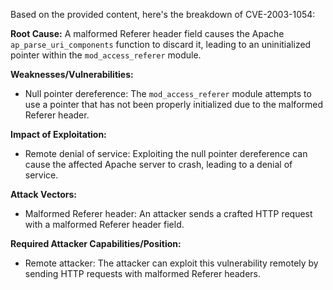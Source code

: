 Based on the provided content, here's the breakdown of CVE-2003-1054:

**Root Cause:**
A malformed Referer header field causes the Apache `ap_parse_uri_components` function to discard it, leading to an uninitialized pointer within the `mod_access_referer` module.

**Weaknesses/Vulnerabilities:**
- Null pointer dereference: The `mod_access_referer` module attempts to use a pointer that has not been properly initialized due to the malformed Referer header.

**Impact of Exploitation:**
- Remote denial of service: Exploiting the null pointer dereference can cause the affected Apache server to crash, leading to a denial of service.

**Attack Vectors:**
- Malformed Referer header: An attacker sends a crafted HTTP request with a malformed Referer header field.

**Required Attacker Capabilities/Position:**
- Remote attacker: The attacker can exploit this vulnerability remotely by sending HTTP requests with malformed Referer headers.